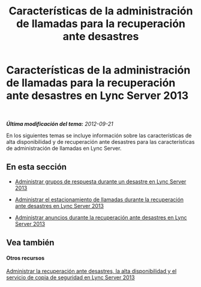 ﻿---
title: "Características de la administración de llamadas para la recuperación ante desastres"
TOCTitle: Características de la administración de llamadas para la recuperación ante desastres
ms:assetid: effb75b4-499d-4414-a283-fffe165c26dd
ms:mtpsurl: https://technet.microsoft.com/es-es/library/JJ721935(v=OCS.15)
ms:contentKeyID: 49889808
ms.date: 01/07/2017
mtps_version: v=OCS.15
ms.translationtype: HT
---

# Características de la administración de llamadas para la recuperación ante desastres en Lync Server 2013

 

_**Última modificación del tema:** 2012-09-21_

En los siguientes temas se incluye información sobre las características de alta disponibilidad y de recuperación ante desastres para las características de administración de llamadas en Lync Server.

## En esta sección

  - [Administrar grupos de respuesta durante un desastre en Lync Server 2013](lync-server-2013-managing-response-groups-during-a-disaster.md)

  - [Administrar el estacionamiento de llamadas durante la recuperación ante desastres en Lync Server 2013](lync-server-2013-manage-call-park-during-disaster-recovery.md)

  - [Administrar anuncios durante la recuperación ante desastres en Lync Server 2013](lync-server-2013-manage-announcements-during-disaster-recovery.md)

## Vea también

#### Otros recursos

[Administrar la recuperación ante desastres, la alta disponibilidad y el servicio de copia de seguridad en Lync Server 2013](lync-server-2013-managing-lync-server-disaster-recovery-high-availability-and-backup-service.md)

